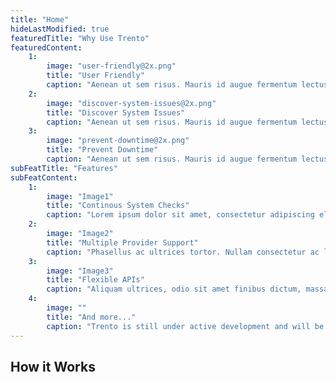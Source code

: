 ```yaml
---
title: "Home"
hideLastModified: true
featuredTitle: "Why Use Trento"
featuredContent:
    1:
        image: "user-friendly@2x.png"
        title: "User Friendly"
        caption: "Aenean ut sem risus. Mauris id augue fermentum lectus placerat tin cidunt."
    2:
        image: "discover-system-issues@2x.png"
        title: "Discover System Issues"
        caption: "Aenean ut sem risus. Mauris id augue fermentum lectus placerat tin cidunt."
    3:
        image: "prevent-downtime@2x.png"
        title: "Prevent Downtime"
        caption: "Aenean ut sem risus. Mauris id augue fermentum lectus placerat tin cidunt."
subFeatTitle: "Features"
subFeatContent:
    1:
        image: "Image1"
        title: "Continous System Checks"
        caption: "Lorem ipsum dolor sit amet, consectetur adipiscing elit. Fusce porttitor, mi vitae varius euismod, tortor erat venenatis orci, ut malesuada lectus arcu quis est."
    2:
        image: "Image2"
        title: "Multiple Provider Support"
        caption: "Phasellus ac ultrices tortor. Nullam consectetur ac lorem accumsan commodo. Nulla at leo iaculis, posuere lacus non, vulputate ex."
    3:
        image: "Image3"
        title: "Flexible APIs"
        caption: "Aliquam ultrices, odio sit amet finibus dictum, massa tortor fringilla neque, ut maximus mauris nisl ac est. Donec quis laoreet metus. In rutrum tellus eu pretium blandit."
    4:
        image: ""
        title: "And more..."
        caption: "Trento is still under active development and will be releasing more features in the upcoming months."
---
```


## How it Works